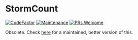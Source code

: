# StormCount

[![CodeFactor](https://www.codefactor.io/repository/github/brandonslaght/storm-count/badge)](https://www.codefactor.io/repository/github/brandonslaght/storm-count)
[![Maintenance](https://img.shields.io/badge/Maintained%3F-no-red.svg)](https://github.com/BrandonSlaght/Storm-Count/graphs/commit-activity)
[![PRs Welcome](https://img.shields.io/badge/PRs%3F-no-red.svg)](https://github.com/BrandonSlaght/Storm-Count/blob/master/.github/contributing.md)

Obsolete. Check [here](https://github.com/BrandonSlaght/Ad-Nauseam "Ad-Nauseam repository") for a maintained, better version of this.

